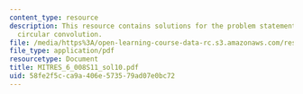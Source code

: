 ```yaml
---
content_type: resource
description: This resource contains solutions for the problem statements related to
  circular convolution.
file: /media/https%3A/open-learning-course-data-rc.s3.amazonaws.com/res-6-008-digital-signal-processing-spring-2011/58fe2f5cca9a406e573579ad07e0bc72_MITRES_6_008S11_sol10.pdf
file_type: application/pdf
resourcetype: Document
title: MITRES_6_008S11_sol10.pdf
uid: 58fe2f5c-ca9a-406e-5735-79ad07e0bc72
---
```

